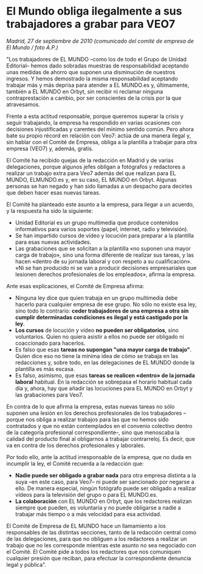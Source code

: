 # El Mundo obliga ilegalmente a sus trabajadores a grabar para VEO7

*Madrid, 27 de septiembre de 2010 (comunicado del comité de empresa de El Mundo / foto A.P.)*

"Los trabajadores de EL MUNDO –como los de todo el Grupo de Unidad Editorial– hemos dado sobradas muestras de responsabilidad aceptando unas medidas de ahorro que suponen una disminución de nuestros ingresos. Y hemos demostrado la misma responsabilidad aceptando trabajar más y más deprisa para atender a EL MUNDO.es y, últimamente, también a EL MUNDO en Orbyt, sin recibir ni reclamar ninguna contraprestación a cambio, por ser conscientes de la crisis por la que atravesamos.

Frente a esta actitud responsable, porque queremos superar la crisis y seguir trabajando, la empresa ha respondido en varias ocasiones con decisiones injustificadas y carentes del mínimo sentido común. Pero ahora bate su propio récord en relación con Veo7: actúa de una manera ilegal y, sin hablar con el Comité de Empresa, obliga a la plantilla a trabajar para otra empresa (VEO7) y, además, gratis.

El Comité ha recibido quejas de la redacción en Madrid y de varias delegaciones, porque algunos jefes obligan a fotógrafos y redactores a realizar un trabajo extra para Veo7 además del que realizan para EL MUNDO, ELMUNDO.es y, en su caso, EL MUNDO en Orbyt. Algunas personas se han negado y han sido llamadas a un despacho para decirles que deben hacer esas nuevas tareas.

El Comité ha planteado este asunto a la empresa, para llegar a un acuerdo, y la respuesta ha sido la siguiente:

- Unidad Editorial es un grupo multimedia que produce contenidos informativos para varios soportes (papel, internet, radio y televisión).
- Se han impartido cursos de vídeo y locución para preparar a la plantilla para esas nuevas actividades.
- Las grabaciones que se solicitan a la plantilla «no suponen una mayor carga de trabajo», sino una forma diferente de realizar sus tareas, y las hacen «dentro de su jornada laboral y con respeto a su cualificación». «Ni se han producido ni se van a producir decisiones empresariales que lesionen derechos profesionales de los empleados», afirma la empresa.

Ante esas explicaciones, el Comité de Empresa afirma:

- Ninguna ley dice que quien trabaja en un grupo multimedia debe hacerlo para cualquier empresa de ese grupo. No sólo no existe esa ley, sino todo lo contrario: **ceder trabajadores de una empresa a otra sin cumplir determinadas condiciones es ilegal y está castigado por la ley**.
- **Los cursos** de locución y vídeo **no pueden ser obligatorios**, sino voluntarios. Quien no quiera asistir a ellos no puede ser obligado ni coaccionado para hacerlos.
- Es falso que esas **tareas no supongan "una mayor carga de trabajo"**. Quien dice eso no tiene la mínima idea de cómo se trabaja en las redacciones y, sobre todo, en las delegaciones de EL MUNDO donde la plantilla es más escasa.
- Es falso, asimismo, que esas **tareas se realicen «dentro» de la jornada laboral** habitual. En la redacción se sobrepasa el horario habitual cada día y, ahora, hay que añadir las locuciones para EL MUNDO en Orbyt y las grabaciones para Veo7.

En contra de lo que afirma la empresa, estas nuevas tareas no sólo suponen una lesión en los derechos profesionales de los trabajadores –porque nos obliga a realizar trabajos para las que no hemos sido contratados y que no están contemplados en el convenio colectivo dentro de la categoría profesional correspondiente–, sino que menoscaba la calidad del producto final al obligarnos a trabajar contrarreloj. Es decir, que va en contra de los derechos profesionales y laborales.

Por todo ello, ante la actitud irresponsable de la empresa, que no duda en incumplir la ley, el Comité recuerda a la redacción que:

- **Nadie puede ser obligado a grabar nada** para otra empresa distinta a la suya –en este caso, para Veo7– ni puede ser sancionado por negarse a ello. De manera especial, ningún fotógrafo puede ser obligado a realizar vídeos para la televisión del grupo o para EL MUNDO.es.
- **La colaboración** con EL MUNDO en Orbyt, que los redactores realizan siempre que pueden, es voluntaria y no puede obligarse a nadie a trabajar más tiempo o a más velocidad para esa actividad.

El Comité de Empresa de EL MUNDO hace un llamamiento a los responsables de las distintas secciones, tanto de la redacción central como de las delegaciones, para que no obliguen a los redactores a realizar un trabajo que no les corresponde mientras este asunto no sea negociado con el Comité.
El Comité pide a todos los redactores que nos comuniquen cualquier presión que reciban, para efectuar la correspondiente denuncia legal y pública".
